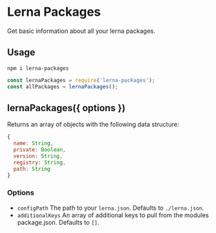 # Lerna Packages

Get basic information about all your lerna packages.

## Usage

```
npm i lerna-packages
```

```javascript
const lernaPackages = require('lerna-packages');
const allPackages = lernaPackages();
```

## lernaPackages({ options })

Returns an array of objects with the following data structure:
```javascript
{ 
  name: String,
  private: Boolean,
  version: String,
  registry: String,
  path: String  
}
```

### Options
* `configPath` The path to your `lerna.json`.  Defaults
  to `./lerna.json`.
* `additionalKeys` An array of additional keys to pull from the modules package.json. Defaults to `[]`.
